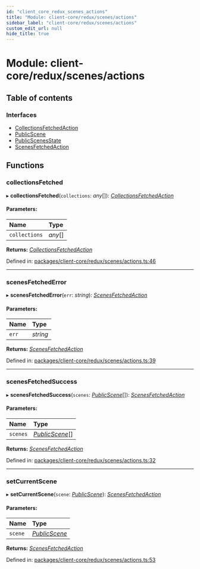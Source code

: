 ```yaml
---
id: "client_core_redux_scenes_actions"
title: "Module: client-core/redux/scenes/actions"
sidebar_label: "client-core/redux/scenes/actions"
custom_edit_url: null
hide_title: true
---
```


# Module: client-core/redux/scenes/actions

## Table of contents

### Interfaces

- [CollectionsFetchedAction](../interfaces/client_core_redux_scenes_actions.collectionsfetchedaction.md)
- [PublicScene](../interfaces/client_core_redux_scenes_actions.publicscene.md)
- [PublicScenesState](../interfaces/client_core_redux_scenes_actions.publicscenesstate.md)
- [ScenesFetchedAction](../interfaces/client_core_redux_scenes_actions.scenesfetchedaction.md)

## Functions

### collectionsFetched

▸ **collectionsFetched**(`collections`: *any*[]): [*CollectionsFetchedAction*](../interfaces/client_core_redux_scenes_actions.collectionsfetchedaction.md)

#### Parameters:

Name | Type |
:------ | :------ |
`collections` | *any*[] |

**Returns:** [*CollectionsFetchedAction*](../interfaces/client_core_redux_scenes_actions.collectionsfetchedaction.md)

Defined in: [packages/client-core/redux/scenes/actions.ts:46](https://github.com/xr3ngine/xr3ngine/blob/9d253dc38/packages/client-core/redux/scenes/actions.ts#L46)

___

### scenesFetchedError

▸ **scenesFetchedError**(`err`: *string*): [*ScenesFetchedAction*](../interfaces/client_core_redux_scenes_actions.scenesfetchedaction.md)

#### Parameters:

Name | Type |
:------ | :------ |
`err` | *string* |

**Returns:** [*ScenesFetchedAction*](../interfaces/client_core_redux_scenes_actions.scenesfetchedaction.md)

Defined in: [packages/client-core/redux/scenes/actions.ts:39](https://github.com/xr3ngine/xr3ngine/blob/9d253dc38/packages/client-core/redux/scenes/actions.ts#L39)

___

### scenesFetchedSuccess

▸ **scenesFetchedSuccess**(`scenes`: [*PublicScene*](../interfaces/client_core_redux_scenes_actions.publicscene.md)[]): [*ScenesFetchedAction*](../interfaces/client_core_redux_scenes_actions.scenesfetchedaction.md)

#### Parameters:

Name | Type |
:------ | :------ |
`scenes` | [*PublicScene*](../interfaces/client_core_redux_scenes_actions.publicscene.md)[] |

**Returns:** [*ScenesFetchedAction*](../interfaces/client_core_redux_scenes_actions.scenesfetchedaction.md)

Defined in: [packages/client-core/redux/scenes/actions.ts:32](https://github.com/xr3ngine/xr3ngine/blob/9d253dc38/packages/client-core/redux/scenes/actions.ts#L32)

___

### setCurrentScene

▸ **setCurrentScene**(`scene`: [*PublicScene*](../interfaces/client_core_redux_scenes_actions.publicscene.md)): [*ScenesFetchedAction*](../interfaces/client_core_redux_scenes_actions.scenesfetchedaction.md)

#### Parameters:

Name | Type |
:------ | :------ |
`scene` | [*PublicScene*](../interfaces/client_core_redux_scenes_actions.publicscene.md) |

**Returns:** [*ScenesFetchedAction*](../interfaces/client_core_redux_scenes_actions.scenesfetchedaction.md)

Defined in: [packages/client-core/redux/scenes/actions.ts:53](https://github.com/xr3ngine/xr3ngine/blob/9d253dc38/packages/client-core/redux/scenes/actions.ts#L53)
